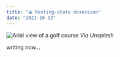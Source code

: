 ```yaml
---
title: "⛳ Resting-state obsession"
date: "2021-10-13"
---
```


![Arial view of a golf course](https://images.unsplash.com/photo-1500932334442-8761ee4810a7?ixid=MnwxMjA3fDB8MHxwaG90by1wYWdlfHx8fGVufDB8fHx8&ixlib=rb-1.2.1&auto=format&fit=crop&w=2070&q=80)
_Via Unsplash_

writing now...
